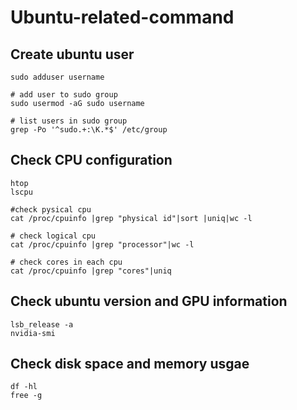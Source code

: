 # Ubuntu-related-command
## Create ubuntu user
```
sudo adduser username

# add user to sudo group
sudo usermod -aG sudo username

# list users in sudo group
grep -Po '^sudo.+:\K.*$' /etc/group 
```

## Check CPU configuration
```
htop
lscpu

#check pysical cpu
cat /proc/cpuinfo |grep "physical id"|sort |uniq|wc -l 

# check logical cpu
cat /proc/cpuinfo |grep "processor"|wc -l 

# check cores in each cpu
cat /proc/cpuinfo |grep "cores"|uniq 
```

## Check ubuntu version and GPU information
```
lsb_release -a
nvidia-smi
```

## Check disk space and memory usgae 
```
df -hl
free -g
```
